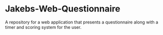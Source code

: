 # Jakebs-Web-Questionnaire
A repository for a web application that presents a questionnaire along with a timer and scoring system for the user.
